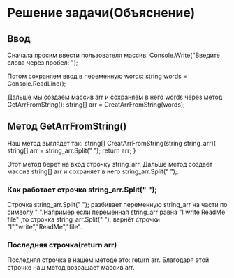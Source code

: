 # Решение задачи(Объяснение)

## Ввод
Сначала просим ввести пользователя массив: 
Console.Write("Введите слова через пробел: ");

Потом сохраняем ввод в переменную words: 
string words = Console.ReadLine();

Дальше мы создаём массив arr и сохраняем в него words через метод GetArrFromString(): 
string[] arr = CreatArrFromString(words);

## Метод GetArrFromString()
Наш метод выглядет так: 
string[] CreatArrFromString(string string_arr){
    string[] arr = string_arr.Split(" ");
    return arr;
}

Этот метод берет на вход строчку string_arr.
Дальше метод создаёт массив string[] arr и сохраняет в него string_arr.Split(" ");.

### Как работает строчка string_arr.Split(" ");
Строчка string_arr.Split(" "); разбивает переменную string_arr на части по символу " ".Например если переменная string_arr равна "I write ReadMe file" ,то строчка string_arr.Split(" "); вернёт строчки "I","write","ReadMe","file".

 ### Последняя строчка(return arr)

 Последняя строчка в нашем методе это: return arr.
 Благодаря этой строчке наш метод возращает массив arr.

